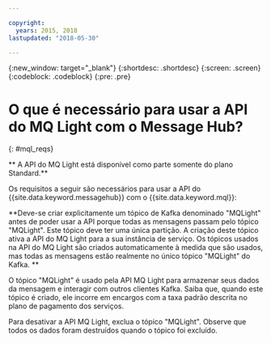 ```yaml
---

copyright:
  years: 2015, 2018
lastupdated: "2018-05-30"

---
```


{:new_window: target="_blank"}
{:shortdesc: .shortdesc}
{:screen: .screen}
{:codeblock: .codeblock}
{:pre: .pre}

# O que é necessário para usar a API do MQ Light com o Message Hub?
{: #mql_reqs}

** A API do MQ Light está disponível como parte somente do plano Standard.**
<br/>

Os requisitos a seguir são necessários para usar a API do {{site.data.keyword.messagehub}}
com o {{site.data.keyword.mql}}: 

**Deve-se criar explicitamente um tópico de Kafka denominado "MQLight" antes de poder usar a API porque todas as mensagens passam pelo tópico "MQLight". Este tópico deve ter uma única partição. 
A criação deste tópico ativa a API do MQ Light para a sua instância de serviço. Os tópicos usados na API do MQ Light são criados
automaticamente à medida que são usados, mas todas as mensagens estão realmente no único tópico "MQLight" do Kafka. ** 

O tópico "MQLight" é usado pela API MQ Light para armazenar seus dados da mensagem e interagir com outros clientes Kafka. Saiba que, quando este tópico é criado, ele incorre em encargos com a taxa padrão descrita no plano de pagamento dos serviços.

Para desativar a API MQ Light, exclua o tópico "MQLight". Observe que todos os dados foram destruídos quando o tópico foi excluído.
